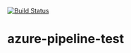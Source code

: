 [![Build Status](https://dev.azure.com/hsd1989/azure-pipelines/_apis/build/status/hdhami.azure-pipeline-test?branchName=master)](https://dev.azure.com/hsd1989/azure-pipelines/_build/latest?definitionId=1&branchName=master)
# azure-pipeline-test

